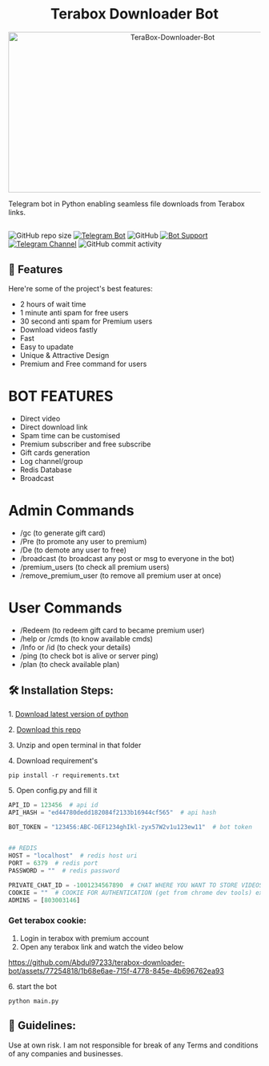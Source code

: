 <h1 align="center" id="title">Terabox Downloader Bot</h1>

<p align="center"><img src="https://socialify.git.ci/abdul97233/TeraBox-Downloader-Bot/image?description=1&descriptionEditable=Telegram%20bot%20in%20Python%20enabling%20seamless%20file%20downloads%20from%20Terabox%20links.&font=Bitter&forks=1&issues=1&language=1&name=1&owner=1&pattern=Overlapping%20Hexagons&pulls=1&stargazers=1&theme=Dark" alt="TeraBox-Downloader-Bot" width="640" height="320" />
<p id="description">Telegram bot in Python enabling seamless file downloads from Terabox links.</p>

##
![GitHub repo size](https://img.shields.io/github/repo-size/abdul97233/Terabox-Downloader-Bot?color=yellow)
[![Telegram Bot](https://img.shields.io/badge/Telegram-Bot-blue.svg)](https://t.me/NTMtag)
![GitHub](https://img.shields.io/github/license/abdul97233/Terabox-Downloader-Bot)
[![Bot Support](https://img.shields.io/badge/File%20Sharing%20Bot-support%20group-blue)](https://t.me/ntmchat)
[![Telegram Channel](https://img.shields.io/badge/Telegram-Channel-blue.svg)](https://t.me/ntmpro)
![GitHub commit activity](https://img.shields.io/github/commit-activity/m/abdul97233/Terabox-Downloader-Bot)


<h2>🧐 Features</h2>

Here're some of the project's best features:

- 2 hours of wait time
- 1 minute anti spam for free users
- 30 second anti spam for Premium users
- Download videos fastly
- Fast
- Easy to upadate
- Unique & Attractive Design
- Premium and Free command for users

 # BOT FEATURES

- Direct video
- Direct download link 
- Spam time can be customised 
- Premium subscriber and free subscribe 
- Gift cards generation
- Log channel/group 
- Redis Database
- Broadcast 

# Admin Commands

- /gc  (to generate gift card)
- /Pre (to promote any user to premium)
- /De  (to demote any user to free)
- /broadcast (to broadcast any post or msg to everyone in the bot)
- /premium_users (to check all premium users)
- /remove_premium_user (to remove all premium user at once)

# User Commands

- /Redeem (to redeem gift card to became premium user)
- /help or /cmds (to know available cmds)
- /Info or /id (to check your details)
- /ping (to check bot is alive or server ping)
- /plan (to check available plan) 

<h2>🛠️ Installation Steps:</h2>

<p>1. <a href="https://www.python.org/downloads/">Download latest version of python</a></p>
<p>2. <a href="https://github.com/Abdul97233/terabox-downloader-bot/archive/refs/heads/main.zip">Download this repo</a></p>

<p>3. Unzip and open terminal in that folder</p>

<p>4. Download requirement's</p>

```
pip install -r requirements.txt
```

<p>5. Open config.py and fill it</p>

```python
API_ID = 123456  # api id
API_HASH = "ed44780dedd182084f2133b16944cf565"  # api hash

BOT_TOKEN = "123456:ABC-DEF1234ghIkl-zyx57W2v1u123ew11"  # bot token


## REDIS
HOST = "localhost"  # redis host uri
PORT = 6379  # redis port
PASSWORD = ""  # redis password

PRIVATE_CHAT_ID = -1001234567890  # CHAT WHERE YOU WANT TO STORE VIDEOS
COOKIE = ""  # COOKIE FOR AUTHENTICATION (get from chrome dev tools) ex: "PANWEB=1; csrfToken=; lang=en; TSID=; __bid_n=; _ga=; __stripe_mid=; ndus=; browserid==; ndut_fmt=; _ga_06ZNKL8C2E=" (don't use this)
ADMINS = [803003146]


```

### Get terabox cookie:

1. Login in terabox with premium account
2. Open any terabox link and watch the video below

https://github.com/Abdul97233/terabox-downloader-bot/assets/77254818/1b68e6ae-715f-4778-845e-4b696762ea93

<p>6. start the bot</p>

```
python main.py
```

<h2>🍰 Guidelines:</h2>

Use at own risk. I am not responsible for break of any Terms and conditions of any companies and businesses.
